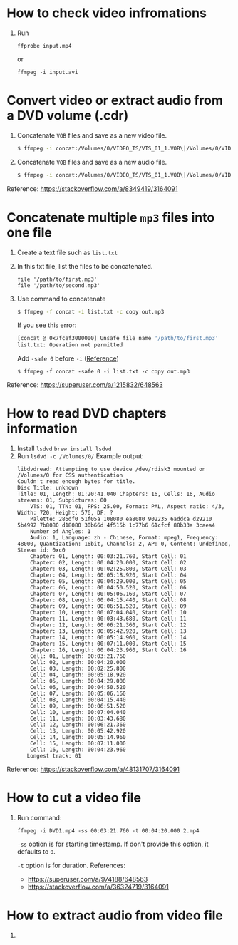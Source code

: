 # How to check video infromations
1. Run
   ```
   ffprobe input.mp4
   ```
   or
   ```
   ffmpeg -i input.avi
   ```

# Convert video or extract audio from a DVD volume (.cdr)

1. Concatenate `VOB` files and save as a new video file.
   ```bash
   $ ffmpeg -i concat:/Volumes/0/VIDEO_TS/VTS_01_1.VOB\|/Volumes/0/VIDEO_TS/VTS_01_2.VOB output.mp4
   ```
2. Concatenate `VOB` files and save as a new audio file.
   ```bash
   $ ffmpeg -i concat:/Volumes/0/VIDEO_TS/VTS_01_1.VOB\|/Volumes/0/VIDEO_TS/VTS_01_2.VOB output.mp2
   ```
Reference: https://stackoverflow.com/a/8349419/3164091

# Concatenate multiple `mp3` files into one file

1. Create a text file such as `list.txt`
2. In this txt file, list the files to be concatenated.
   ```
   file '/path/to/first.mp3'
   file '/path/to/second.mp3'
   ```
3. Use command to concatenate
   ```bash
   $ ffmpeg -f concat -i list.txt -c copy out.mp3
   ```
   If you see this error:
   ```bash
   [concat @ 0x7fcef3000000] Unsafe file name '/path/to/first.mp3'
   list.txt: Operation not permitted
   ```
   Add `-safe 0` before `-i` ([Reference](https://stackoverflow.com/questions/38996925/ffmpeg-concat-unsafe-file-name#comment65345487_38996925))

   ```
   $ ffmpeg -f concat -safe 0 -i list.txt -c copy out.mp3
   ```
Reference: https://superuser.com/a/1215832/648563
   
# How to read DVD chapters information
1. Install `lsdvd`
   `brew install lsdvd`
2. Run
   `lsdvd -c /Volumes/0/`
   Example output:
   ```
   libdvdread: Attempting to use device /dev/rdisk3 mounted on /Volumes/0 for CSS authentication
   Couldn't read enough bytes for title.
   Disc Title: unknown
   Title: 01, Length: 01:20:41.040 Chapters: 16, Cells: 16, Audio streams: 01, Subpictures: 00
	   VTS: 01, TTN: 01, FPS: 25.00, Format: PAL, Aspect ratio: 4/3, Width: 720, Height: 576, DF: ?
	   Palette: 286df0 51f05a 108080 ea8080 902235 6addca d29210 5b4992 7b8080 d18080 30b66d 4f515b 1c77b6 61cfcf 88b33a 3caea4 
	   Number of Angles: 1
	   Audio: 1, Language: zh - Chinese, Format: mpeg1, Frequency: 48000, Quantization: 16bit, Channels: 2, AP: 0, Content: Undefined, Stream id: 0xc0
	   Chapter: 01, Length: 00:03:21.760, Start Cell: 01
	   Chapter: 02, Length: 00:04:20.000, Start Cell: 02
	   Chapter: 03, Length: 00:02:25.800, Start Cell: 03
	   Chapter: 04, Length: 00:05:18.920, Start Cell: 04
	   Chapter: 05, Length: 00:04:29.000, Start Cell: 05
	   Chapter: 06, Length: 00:04:50.520, Start Cell: 06
	   Chapter: 07, Length: 00:05:06.160, Start Cell: 07
	   Chapter: 08, Length: 00:04:15.440, Start Cell: 08
	   Chapter: 09, Length: 00:06:51.520, Start Cell: 09
	   Chapter: 10, Length: 00:07:04.040, Start Cell: 10
	   Chapter: 11, Length: 00:03:43.680, Start Cell: 11
	   Chapter: 12, Length: 00:06:21.360, Start Cell: 12
	   Chapter: 13, Length: 00:05:42.920, Start Cell: 13
	   Chapter: 14, Length: 00:05:14.960, Start Cell: 14
	   Chapter: 15, Length: 00:07:11.000, Start Cell: 15
	   Chapter: 16, Length: 00:04:23.960, Start Cell: 16
	   Cell: 01, Length: 00:03:21.760
	   Cell: 02, Length: 00:04:20.000
	   Cell: 03, Length: 00:02:25.800
	   Cell: 04, Length: 00:05:18.920
	   Cell: 05, Length: 00:04:29.000
	   Cell: 06, Length: 00:04:50.520
	   Cell: 07, Length: 00:05:06.160
	   Cell: 08, Length: 00:04:15.440
	   Cell: 09, Length: 00:06:51.520
	   Cell: 10, Length: 00:07:04.040
	   Cell: 11, Length: 00:03:43.680
	   Cell: 12, Length: 00:06:21.360
	   Cell: 13, Length: 00:05:42.920
	   Cell: 14, Length: 00:05:14.960
	   Cell: 15, Length: 00:07:11.000
	   Cell: 16, Length: 00:04:23.960
      Longest track: 01
   ```
Reference: https://stackoverflow.com/a/48131707/3164091

# How to cut a video file
1. Run command:
   ```
   ffmpeg -i DVD1.mp4 -ss 00:03:21.760 -t 00:04:20.000 2.mp4
   ```
   `-ss` option is for starting timestamp. If don't provide this option, it defaults to `0`.
   
   `-t` option is for duration.
References:
   - https://superuser.com/a/974188/648563
   - https://stackoverflow.com/a/36324719/3164091

# How to extract audio from video file
1. 

